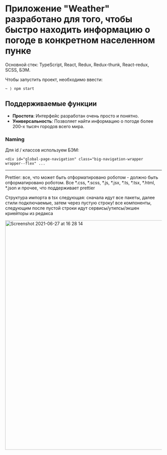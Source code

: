 # Приложение "Weather" разработано для того, чтобы быстро находить информацию о погоде в конкретном населенном пунке

Основной стек: TypeScript, React, Redux, Redux-thunk, React-redux, SCSS, БЭМ.

Чтобы запустить проект, необходимо ввести:



    ~ ⟩ npm start

Поддерживаемые функции
------------------

- **Простота**: Интерфейс разработан очень просто и понятно.
- **Универсальность**: Позволяет найти информацию о погоде более 200-х тысяч городов всего мира.


### Naming
Для id / классов используем БЭМ:
```
<div id="global-page-navigation" class="big-navigation-wrapper wrapper--flex" ...
```

----

Prettier: все, что может быть отформатировано роботом - должно быть отформатировано роботом. Все *.css, *.scss, *.js, *.jsx, *.ts, *.tsx, *.html, *.json и прочее, что поддерживает prettier


Структура импорта в tsx следующая: сначала идут все пакеты, далее стили подключаемые, затем через пустую строку! все компоненты, следующим после пустой строки идут сервисы/утилсы/экшен криейторы из редакса

<img width="739" alt="Screenshot 2021-06-27 at 16 28 14" src="https://user-images.githubusercontent.com/45426001/123546312-c6fb6e00-d764-11eb-9407-d48b55e0a1c4.png">

